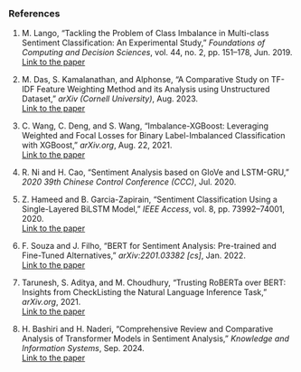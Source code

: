 ### References

1. M. Lango, “Tackling the Problem of Class Imbalance in Multi-class Sentiment Classification: An Experimental Study,” *Foundations of Computing and Decision Sciences*, vol. 44, no. 2, pp. 151–178, Jun. 2019.  
   [Link to the paper](https://sciendo.com/article/10.2478/fcds-2019-0009)

2. M. Das, S. Kamalanathan, and Alphonse, “A Comparative Study on TF-IDF Feature Weighting Method and its Analysis using Unstructured Dataset,” *arXiv (Cornell University)*, Aug. 2023.  
   [Link to the paper](https://arxiv.org/abs/2308.04037)

3. C. Wang, C. Deng, and S. Wang, “Imbalance-XGBoost: Leveraging Weighted and Focal Losses for Binary Label-Imbalanced Classification with XGBoost,” *arXiv.org*, Aug. 22, 2021.  
   [Link to the paper](https://arxiv.org/abs/1908.01672)

4. R. Ni and H. Cao, “Sentiment Analysis based on GloVe and LSTM-GRU,” *2020 39th Chinese Control Conference (CCC)*, Jul. 2020.

5. Z. Hameed and B. Garcia-Zapirain, “Sentiment Classification Using a Single-Layered BiLSTM Model,” *IEEE Access*, vol. 8, pp. 73992–74001, 2020.  
   [Link to the paper](https://ieeexplore.ieee.org/document/9069952)

6. F. Souza and J. Filho, “BERT for Sentiment Analysis: Pre-trained and Fine-Tuned Alternatives,” *arXiv:2201.03382 [cs]*, Jan. 2022.  
   [Link to the paper](https://arxiv.org/abs/2201.03382)

7. Tarunesh, S. Aditya, and M. Choudhury, “Trusting RoBERTa over BERT: Insights from CheckListing the Natural Language Inference Task,” *arXiv.org*, 2021.  
   [Link to the paper](https://arxiv.org/abs/2107.07229)

8. H. Bashiri and H. Naderi, “Comprehensive Review and Comparative Analysis of Transformer Models in Sentiment Analysis,” *Knowledge and Information Systems*, Sep. 2024.  
   [Link to the paper](https://link.springer.com/article/10.1007/s10115-024-02214-3)


